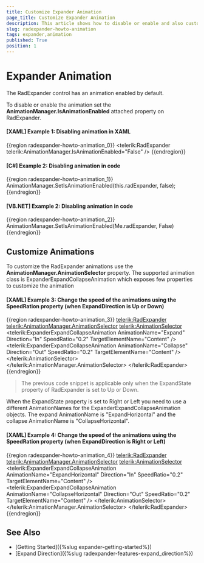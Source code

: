 ```yaml
---
title: Customize Expander Animation
page_title: Customize Expander Animation
description: This article shows how to disable or enable and also customize the RadExpander default expand/collapse animations.
slug: radexpander-howto-animation
tags: expander,animation
published: True
position: 1
---
```


# Expander Animation

The RadExpander control has an animation enabled by default. 

To disable or enable the animation set the __AnimationManager.IsAnimationEnabled__ attached property on RadExpander. 

#### __[XAML] Example 1: Disabling animation in XAML__
{{region radexpander-howto-animation_0}}
	<telerik:RadExpander telerik:AnimationManager.IsAnimationEnabled="False" />
{{endregion}}

#### __[C#] Example 2: Disabling animation in code__
{{region radexpander-howto-animation_1}}        
	AnimationManager.SetIsAnimationEnabled(this.radExpander, false);
{{endregion}}

#### __[VB.NET] Example 2: Disabling animation in code__
{{region radexpander-howto-animation_2}}    
	AnimationManager.SetIsAnimationEnabled(Me.radExpander, False)            
{{endregion}}

## Customize Animations

To customize the RadExpander animations use the __AnimationManager.AnimationSelector__ property. The supported animation class is ExpanderExpandCollapseAnimation which exposes few properties to customize the animation

#### __[XAML] Example 3: Change the speed of the animations using the SpeedRation property (when ExpandDirection is Up or Down)__
{{region radexpander-howto-animation_3}}
	<telerik:RadExpander>
		<telerik:AnimationManager.AnimationSelector>
			<telerik:AnimationSelector>
				<telerik:ExpanderExpandCollapseAnimation AnimationName="Expand" 
														 Direction="In"
														 SpeedRatio="0.2"
														 TargetElementName="Content" />
				<telerik:ExpanderExpandCollapseAnimation AnimationName="Collapse" 
														 Direction="Out"
														 SpeedRatio="0.2"
														 TargetElementName="Content" />
			</telerik:AnimationSelector>
		</telerik:AnimationManager.AnimationSelector>
	</telerik:RadExpander>
{{endregion}}

> The previous code snippet is applicable only when the ExpandState property of RadExpander is set to Up or Down.

When the ExpandState property is set to Right or Left you need to use a different AnimationNames for the ExpanderExpandCollapseAnimation objects. The expand AnimationName is "ExpandHorizontal" and the collapse AnimationName is "CollapseHorizontal".

#### __[XAML] Example 4: Change the speed of the animations using the SpeedRation property (when ExpandDirection is Right or Left)__
{{region radexpander-howto-animation_4}}
	<telerik:RadExpander>
		<telerik:AnimationManager.AnimationSelector>
			<telerik:AnimationSelector>
				<telerik:ExpanderExpandCollapseAnimation AnimationName="ExpandHorizontal" 
														 Direction="In"
														 SpeedRatio="0.2"
														 TargetElementName="Content" />
				<telerik:ExpanderExpandCollapseAnimation AnimationName="CollapseHorizontal" 
														 Direction="Out"
														 SpeedRatio="0.2"
														 TargetElementName="Content" />
			</telerik:AnimationSelector>
		</telerik:AnimationManager.AnimationSelector>
	</telerik:RadExpander>
{{endregion}}

## See Also
* [Getting Started]({%slug expander-getting-started%})
* [Expand Direction]({%slug radexpander-features-expand_direction%})